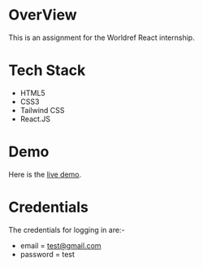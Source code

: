 # OverView
This is an assignment for the Worldref React internship.

# Tech Stack
- HTML5
- CSS3
- Tailwind CSS
- React.JS

# Demo
Here is the <a href="https://worldref-assignment.netlify.app/">live demo</a>.

# Credentials
The credentials for logging in are:-
- email = test@gmail.com
- password = test
